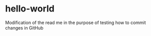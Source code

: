 # hello-world

Modification of the read me in the purpose of testing how to commit changes in GitHub
